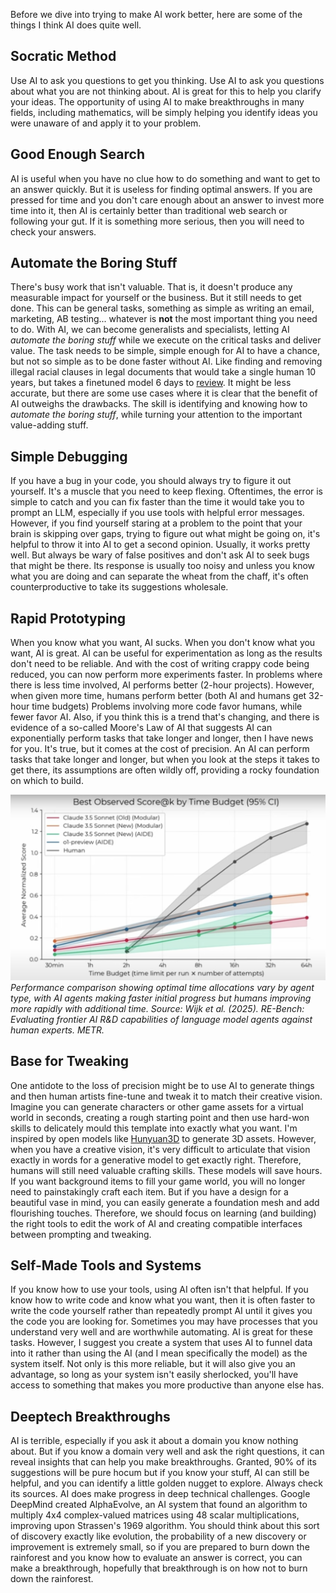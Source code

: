 Before we dive into trying to make AI work better, here are some of the things I think AI does quite well.

## Socratic Method
Use AI to ask you questions to get you thinking.
Use AI to ask you questions about what you are not thinking about.
AI is great for this to help you clarify your ideas.
The opportunity of using AI to make breakthroughs in many fields, including mathematics, will be simply helping you identify ideas you were unaware of and apply it to your problem.

## Good Enough Search
AI is useful when you have no clue how to do something and want to get to an answer quickly.
But it is useless for finding optimal answers.
If you are pressed for time and you don't care enough about an answer to invest more time into it, then AI is certainly better than traditional web search or following your gut.
If it is something more serious, then you will need to check your answers.

## Automate the Boring Stuff
There's busy work that isn't valuable. That is, it doesn't produce any measurable impact for yourself or the business. But it still needs to get done. This can be general tasks, something as simple as writing an email, marketing, AB testing... whatever is **not** the most important thing you need to do. With AI, we can become generalists and specialists, letting AI *automate the boring stuff* while we execute on the critical tasks and deliver value. The task needs to be simple, simple enough for AI to have a chance, but not so simple as to be done faster without AI.   Like finding and removing illegal racial clauses in legal documents that would take a single human 10 years, but takes a finetuned model 6 days to [review](https://www.deeplearning.ai/the-batch/stanford-and-princeton-researchers-fine-tune-a-language-model-to-identify-racial-discrimination-in-property/). It might be less accurate, but there are some use cases where it is clear that the benefit of AI outweighs the drawbacks. The skill is identifying and knowing how to *automate the boring stuff*, while turning your attention to the important value-adding stuff. 

## Simple Debugging
If you have a bug in your code, you should always try to figure it out yourself. It's a muscle that you need to keep flexing. Oftentimes, the error is simple to catch and you can fix faster than the time it would take you to prompt an LLM, especially if you use tools with helpful error messages. However, if you find yourself staring at a problem to the point that your brain is skipping over gaps, trying to figure out what might be going on, it's helpful to throw it into AI to get a second opinion. Usually, it works pretty well. But always be wary of false positives and don't ask AI to seek bugs that might be there. Its response is usually too noisy and unless you know what you are doing and can separate the wheat from the chaff, it's often counterproductive to take its suggestions wholesale.

## Rapid Prototyping
When you know what you want, AI sucks. When you don't know what you want, AI is great.
AI can be useful for experimentation as long as the results don't need to be reliable.
And with the cost of writing crappy code being reduced, you can now perform more experiments faster.
In problems where there is less time involved, AI performs better (2-hour projects).
However, when given more time, humans perform better (both AI and humans get 32-hour time budgets)
Problems involving more code favor humans, while fewer favor AI.
Also, if you think this is a trend that's changing, and there is evidence of a so-called Moore's Law of AI that suggests AI can exponentially perform tasks that take longer and longer, then I have news for you. It's true, but it comes at the cost of precision. An AI can perform tasks that take longer and longer, but when you look at the steps it takes to get there, its assumptions are often wildly off, providing a rocky foundation on which to build.

![RE-Bench performance vs time budget](/images/human-vs-ai.png)
*Performance comparison showing optimal time allocations vary by agent type, with AI agents making faster initial progress but humans improving more rapidly with additional time. Source: Wijk et al. (2025). RE-Bench: Evaluating frontier AI R&D capabilities of language model agents against human experts. METR.*

## Base for Tweaking
One antidote to the loss of precision might be to use AI to generate things and then human artists fine-tune and tweak it to match their creative vision. Imagine you can generate characters or other game assets for a virtual world in seconds, creating a rough starting point and then use hard-won skills to delicately mould this template into exactly what you want. I'm inspired by open models like [Hunyuan3D](https://3d-models.hunyuan.tencent.com/world/) to generate 3D assets. However, when you have a creative vision, it's very difficult to articulate that vision exactly in words for a generative model to get exactly right. Therefore, humans will still need valuable crafting skills. These models will save hours. If you want background items to fill your game world, you will no longer need to painstakingly craft each item. But if you have a design for a beautiful vase in mind, you can easily generate a foundation mesh and add flourishing touches. Therefore, we should focus on learning (and building) the right tools to edit the work of AI and creating compatible interfaces between prompting and tweaking.

## Self-Made Tools and Systems
If you know how to use your tools, using AI often isn't that helpful. If you know how to write code and know what you want, then it is often faster to write the code yourself rather than repeatedly prompt AI until it gives you the code you are looking for. Sometimes you may have processes that you understand very well and are worthwhile automating. AI is great for these tasks. However, I suggest you create a system that uses AI to funnel data into it rather than using the AI (and I mean specifically the model) as the system itself. Not only is this more reliable, but it will also give you an advantage, so long as your system isn't easily sherlocked, you'll have access to something that makes you more productive than anyone else has.

## Deeptech Breakthroughs
AI is terrible, especially if you ask it about a domain you know nothing about. But if you know a domain very well and ask the right questions, it can reveal insights that can help you make breakthroughs. Granted, 90% of its suggestions will be pure hocum but if you know your stuff, AI can still be helpful, and you can identify a little golden nugget to explore. Always check its sources. AI does make progress in deep technical challenges. Google DeepMind created AlphaEvolve, an AI system that found an algorithm to multiply 4x4 complex-valued matrices using 48 scalar multiplications, improving upon Strassen's 1969 algorithm. You should think about this sort of discovery exactly like evolution, the probability of a new discovery or improvement is extremely small, so if you are prepared to burn down the rainforest and you know how to evaluate an answer is correct, you can make a breakthrough, hopefully that breakthrough is on how not to burn down the rainforest.
